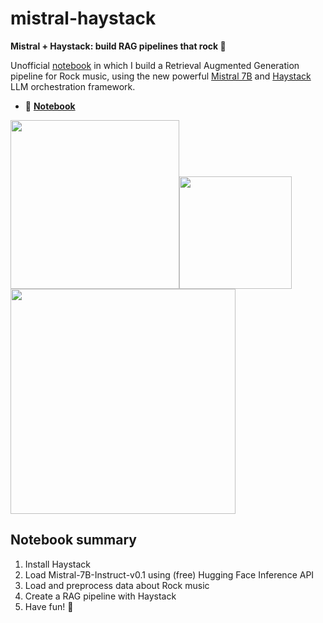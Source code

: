 # mistral-haystack
 **Mistral + Haystack: build RAG pipelines that rock 🤘**

 Unofficial [notebook](mistral_haystack.ipynb) in which I build a Retrieval Augmented Generation pipeline for Rock music, using the new powerful [Mistral 7B](https://mistral.ai/news/announcing-mistral-7b/) and [Haystack](https://github.com/deepset-ai/haystack) LLM orchestration framework.

 - 📓 [**Notebook**](mistral_haystack.ipynb)

 <img src="https://techcrunch.com/wp-content/uploads/2023/09/mistral-7b-v0.1.jpg" width="270" style="display:inline;"><img src="https://img.freepik.com/premium-vector/electric-guitar-fire-hot-rock-music-guitar-flames-hard-rock-rock-roll-concert-festival-label-night-club-live-show-vector-logo-emblem_570429-23178.jpg?w=2000" width="180"><img src="https://haystack.deepset.ai/images/haystack-ogimage.png" width="360" style="display:inline;">

 ## Notebook summary
 1. Install Haystack
 2. Load Mistral-7B-Instruct-v0.1 using (free) Hugging Face Inference API
 3. Load and preprocess data about Rock music
 4. Create a RAG pipeline with Haystack
 5. Have fun!  🎸
